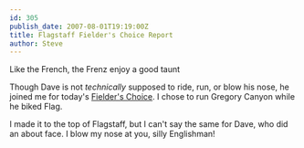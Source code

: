 ```yaml
---
id: 305
publish_date: 2007-08-01T19:19:00Z
title: Flagstaff Fielder's Choice Report
author: Steve
---
```

  
Like the French, the Frenz enjoy a good taunt

Though Dave is not _technically_ supposed to ride, run, or blow his nose, he joined me for today's [Fielder's Choice](http://www.flagstafffrenzy.org/wp-content/uploads/2007/08/choice.gif). I chose to run Gregory Canyon while he biked Flag.

I made it to the top of Flagstaff, but I can't say the same for Dave, who did an about face. I blow my nose at you, silly Englishman!